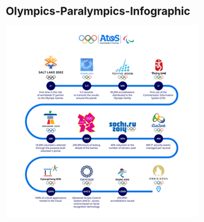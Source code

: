 # Olympics-Paralympics-Infographic

![English version of the Olympic & Paralympic Inforgraphic](AtosOlympicTimeIG_EN.svg)
